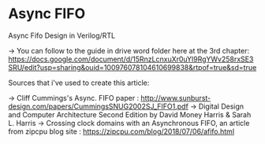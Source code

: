 # Async FIFO
Async Fifo Design in Verilog/RTL

-> You can follow to the guide in drive word folder here at the 3rd chapter: https://docs.google.com/document/d/15RnzLcnxuXr0uYl9RgYWv258rxSE3SRU/edit?usp=sharing&ouid=100976078104610699838&rtpof=true&sd=true

Sources that i've used to create this article:

-> Cliff Cummings's Async. FIFO paper : http://www.sunburst-design.com/papers/CummingsSNUG2002SJ_FIFO1.pdf
-> Digital Design and Computer Architecture Second Edition by David Money Harris & Sarah L. Harris
-> Crossing clock domains with an Asynchronous FIFO, an article from zipcpu blog site : https://zipcpu.com/blog/2018/07/06/afifo.html
